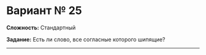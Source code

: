 # Вариант № 25
**Сложность:** Стандартный

**Задание:**  Есть ли слово, все согласные которого шипящие?

---
